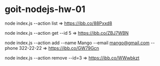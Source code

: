 # goit-nodejs-hw-01

node index.js --action list => https://ibb.co/88Pxxd8

node index.js --action get --id 5 => https://ibb.co/ZBJ7WBN

node index.js --action add --name Mango --email mango@gmail.com --phone 322-22-22 => https://ibb.co/GW79Gcn

node index.js --action remove --id=3 => https://ibb.co/WWwbkzt
